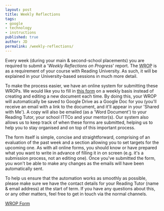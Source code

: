 ```yaml
---
layout: post
title: Weekly Reflections
tags:
- google
- technology
- instructions
published: true
author: JD
permalink: /weekly-reflections/
---
```

Every week (during your main & second-school placements) you are required to submit a '_Weekly Reflections on Progress_' report. The <abbr title="Weekly Reflection on Progress">WROP</abbr> is as a requirement of your course with Reading University. As such, it will be explained in your University-based sessions in much more detail.

To make the process easier, we have an online system for submitting these WROPs. We would like you to fill in [this form](https://docs.google.com/a/astra-alliance.com/forms/d/1HgMj0te2U-UdqYvKB0Y4DTmUSJ4EIFOTeK9lksentbQ/viewform) on a weekly basis instead of creating and editing a new document each time. By doing this, your WROP will automatically be saved to Google Drive as a Google Doc for you (you'll receive an email with a link to the document, and it'll appear in your 'Shared with Me'). A copy will also be emailed (as a 'Word Document') to your Reading Tutor, your school ITTCo and your mentor(s). Our system also allows us to keep track of when these forms are submitted, helping us to help you to stay organised and on top of this important process.

The form itself is simple, concise and straightforward, comprising of an evaluation of the past week and a section allowing you to set targets for the upcoming one. As with all online forms, you should know or have prepared what you want to write in advance of filling it in on screen (e.g. it's a submission process, not an editing one). Once you've submitted the form, you won't be able to make any changes as the emails will have been automatically sent.

To help us ensure that the automation works as smoothly as possible, please make sure we have the contact details for your Reading Tutor (name & email address) at the start of term. If you have any questions about this, or any other matters, feel free to get in touch via the normal channels.

[WROP Form](https://docs.google.com/a/astra-alliance.com/forms/d/1HgMj0te2U-UdqYvKB0Y4DTmUSJ4EIFOTeK9lksentbQ/viewform)